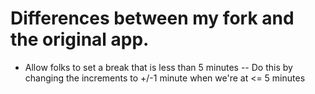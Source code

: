 # Differences between my fork and the original app.
- Allow folks to set a break that is less than 5 minutes
-- Do this by changing the increments to +/-1 minute when we're at <= 5 minutes

